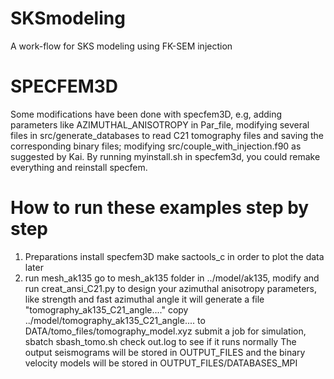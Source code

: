 # SKSmodeling
A work-flow for SKS modeling using FK-SEM injection

# SPECFEM3D
Some modifications have been done with specfem3D, e.g, adding parameters like AZIMUTHAL_ANISOTROPY in Par_file, modifying several files in src/generate_databases to read C21 tomography files and saving the corresponding binary files; modifying src/couple_with_injection.f90 as suggested by Kai.
By running myinstall.sh in specfem3d, you could remake everything and reinstall specfem.

# How to run these examples step by step
1. Preparations
   install specfem3D
   make sactools_c in order to plot the data later
2. run mesh_ak135
   go to mesh_ak135 folder
   in ../model/ak135, modify and run creat_ansi_C21.py to design your azimuthal anisotropy parameters, like strength and fast azimuthal angle
   it will generate a file "tomography_ak135_C21_angle...."
   copy ../model/tomography_ak135_C21_angle.... to DATA/tomo_files/tomography_model.xyz
   submit a job for simulation, sbatch sbash_tomo.sh
   check out.log to see if it runs normally
   The output seismograms will be stored in OUTPUT_FILES and the binary velocity models will be stored in OUTPUT_FILES/DATABASES_MPI

